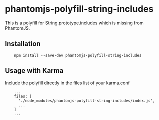 # phantomjs-polyfill-string-includes

This is a polyfill for String.prototype.includes which is missing from PhantomJS.


## Installation

```
    npm install --save-dev phantomjs-polyfill-string-includes
```

## Usage with Karma

Include the polyfill directly in the files list of your karma.conf

```
    ...
    files: [
      './node_modules/phantomjs-polyfill-string-includes/index.js',
      ...
    ]
    ...
```
